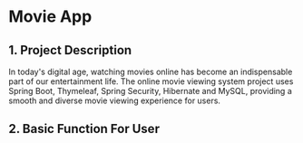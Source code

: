 # Movie App

## 1. Project Description
In today's digital age, watching movies online has become an indispensable part of our entertainment life. The online movie viewing system project uses Spring Boot, Thymeleaf, Spring Security, Hibernate and MySQL, providing a smooth and diverse movie viewing experience for users.
## 2. Basic Function For User
